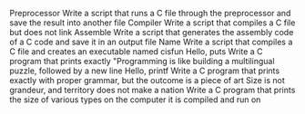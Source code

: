 Preprocessor
Write a script that runs a C file through the preprocessor and save the result into another file
Compiler
Write a script that compiles a C file but does not link
Assemble
Write a script that generates the assembly code of a C code and save it in an output file
Name
Write a script that compiles a C file and creates an executable named cisfun
Hello, puts
Write a C program that prints exactly "Programming is like building a multilingual puzzle, followed by a new line
Hello, printf
Write a C program that prints exactly with proper grammar, but the outcome is a piece of art
Size is not grandeur, and territory does not make a nation
Write a C program that prints the size of various types on the computer it is compiled and run on

